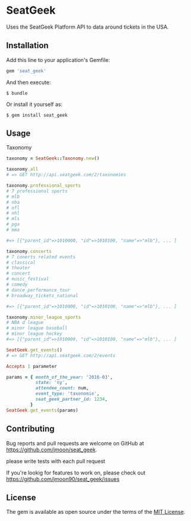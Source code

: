 # SeatGeek

Uses the SeatGeek Platform API to data around tickets in the USA.

## Installation

Add this line to your application's Gemfile:

```ruby
gem 'seat_geek'
```

And then execute:

    $ bundle

Or install it yourself as:

    $ gem install seat_geek

## Usage


Taxonomy

```ruby
taxonomy = SeatGeek::Taxonomy.new()

taxonomy.all
# => GET http://api.seatgeek.com/2/taxonomies

taxonomy.professional_sports
# 7 professional sports
# mlb
# nba
# nfl
# nhl
# mls
# pga
# mma

#=> [{"parent_id"=>1010000, "id"=>1010100, "name"=>"mlb"}, ... ]

taxonomy.concerts
# 7 conerts related events
# classical
# theater
# concert
# music_festival
# comedy
# dance_performance_tour
# broadway_tickets_national

#=> [{"parent_id"=>1010000, "id"=>1010100, "name"=>"mlb"}, ... ]

taxonomy.minor_league_sports
# NBA d league
# minor league baseball
# minor league hockey
#=> [{"parent_id"=>1010000, "id"=>1010100, "name"=>"mlb"}, ... ]
```

```ruby
SeatGeek.get_events()
# => GET http://api.seatgeek.com/2/events

Accepts 1 parameter

params = { month_of_the_year: '2016-03',
           state: 'ny',
           attendee_count: num,
           event_type: 'taxonomie',
           seat_geek_partner_id: 1234,
         }
SeatGeek.get_events(params)
```

## Contributing

Bug reports and pull requests are welcome on GitHub at https://github.com/jmoon/seat_geek.

please write tests with each pull request

If you're lookig for features to work on, please check out https://github.com/jmoon90/seat_geek/issues

## License

The gem is available as open source under the terms of the [MIT License](http://opensource.org/licenses/MIT).

